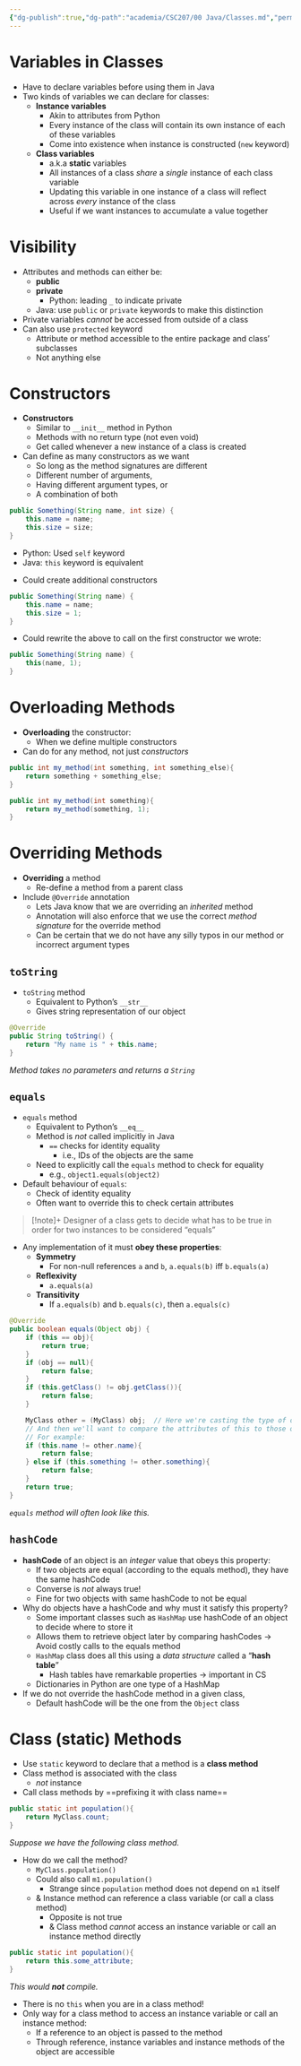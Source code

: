 ```yaml
---
{"dg-publish":true,"dg-path":"academia/CSC207/00 Java/Classes.md","permalink":"/academia/csc-207/00-java/classes/","tags":["cs","java","lecture","note","university"],"created":"2024-12-10T02:41:53.243-05:00","updated":"2024-12-10T02:45:59.724-05:00"}
---
```



# Variables in Classes

- Have to declare variables before using them in Java
- Two kinds of variables we can declare for classes:
    - **Instance variables**
        - Akin to attributes from Python
        - Every instance of the class will contain its own instance of each of these variables
        - Come into existence when instance is constructed (`new` keyword)
    - **Class variables**
        - a.k.a **static** variables
        - All instances of a class *share* a *single* instance of each class variable
        - Updating this variable in one instance of a class will reflect across *every* instance of the class
        - Useful if we want instances to accumulate a value together

# Visibility

- Attributes and methods can either be:
    - **public**
    - **private**
        - Python: leading `_` to indicate private
    - Java: use `public` or `private` keywords to make this distinction
- Private variables *cannot* be accessed from outside of a class
- Can also use `protected` keyword
    - Attribute or method accessible to the entire package and class’ subclasses
    - Not anything else

# Constructors

- **Constructors**
    - Similar to `__init__` method in Python
    - Methods with no return type (not even void)
    - Get called whenever a new instance of a class is created
- Can define as many constructors as we want
    - So long as the method signatures are different
    - Different number of arguments,
    - Having different argument types, or
    - A combination of both

```java
public Something(String name, int size) {
    this.name = name;
    this.size = size;
}
```

- Python: Used `self` keyword
- Java: `this` keyword is equivalent

<!-- break -->

- Could create additional constructors

```java
public Something(String name) {
    this.name = name;
    this.size = 1;
}
```

- Could rewrite the above to call on the first constructor we wrote:

```java
public Something(String name) {
    this(name, 1);
}
```

# Overloading Methods

- **Overloading** the constructor:
    - When we define multiple constructors
- Can do for any method, not just *constructors*

```java
public int my_method(int something, int something_else){
    return something + something_else;
}

public int my_method(int something){
    return my_method(something, 1);
}
```

# Overriding Methods

- **Overriding** a method
    - Re-define a method from a parent class
- Include `@Override` annotation
    - Lets Java know that we are overriding an *inherited* method
    - Annotation will also enforce that we use the correct *method signature* for the override method
    - Can be certain that we do not have any silly typos in our method or incorrect argument types

## `toString`

- `toString` method
    - Equivalent to Python’s `__str__`
    - Gives string representation of our object

```java
@Override
public String toString() {
    return "My name is " + this.name;
}
```

*Method takes no parameters and returns a `String`*

## `equals`

- `equals` method
    - Equivalent to Python’s `__eq__`
    - Method is *not* called implicitly in Java
        - `==` checks for identity equality
            - i.e., IDs of the objects are the same
    - Need to explicitly call the `equals` method to check for equality
        - e.g., `object1.equals(object2)`
- Default behaviour of `equals`:
    - Check of identity equality
    - Often want to override this to check certain attributes

> [!note]+ Designer of a class gets to decide what has to be true in order for two instances to be considered “equals”

- Any implementation of it must **obey these properties**:
    - **Symmetry**
        - For non-null references `a` and `b`, `a.equals(b)` iff `b.equals(a)`
    - **Reflexivity**
        - `a.equals(a)`
    - **Transitivity**
        - If `a.equals(b)` and `b.equals(c)`, then `a.equals(c)`

```java
@Override
public boolean equals(Object obj) {
    if (this == obj){
        return true;
    }
    if (obj == null){
        return false;
    }
    if (this.getClass() != obj.getClass()){
        return false;
    }

    MyClass other = (MyClass) obj;  // Here we're casting the type of obj to our class
    // And then we'll want to compare the attributes of this to those of other
    // For example:
    if (this.name != other.name){
        return false;
    } else if (this.something != other.something){
        return false;
    }
    return true;
}
```

*`equals` method will often look like this.*

## `hashCode`

- **hashCode** of an object is an *integer* value that obeys this property:
    - If two objects are equal (according to the equals method), they have the same hashCode
    - Converse is *not* always true!
    - Fine for two objects with same hashCode to not be equal
- Why do objects have a hashCode and why must it satisfy this property?
    - Some important classes such as `HashMap` use hashCode of an object to decide where to store it
    - Allows them to retrieve object later by comparing hashCodes → Avoid costly calls to the equals method
    - `HashMap` class does all this using a *data structure* called a “**hash table**”
        - Hash tables have remarkable properties → important in CS
    - Dictionaries in Python are one type of a HashMap
- If we do not override the hashCode method in a given class,
    - Default hashCode will be the one from the `Object` class

# Class (static) Methods

- Use `static` keyword to declare that a method is a **class method**
- Class method is associated with the class
    - *not* instance
- Call class methods by ==prefixing it with class name==

```java
public static int population(){
    return MyClass.count;
}
```

*Suppose we have the following class method.*

- How do we call the method?
    - `MyClass.population()`
    - Could also call `m1.population()`
        - Strange since `population` method does not depend on `m1` itself
    - & Instance method can reference a class variable (or call a class method)
        - Opposite is not true
        - & Class method *cannot* access an instance variable or call an instance method directly

```java
public static int population(){
    return this.some_attribute;
}
```

*This would **not** compile.*

- There is no `this` when you are in a class method!
- Only way for a class method to access an instance variable or call an instance method:
    - If a reference to an object is passed to the method
    - Through reference, instance variables and instance methods of the object are accessible
